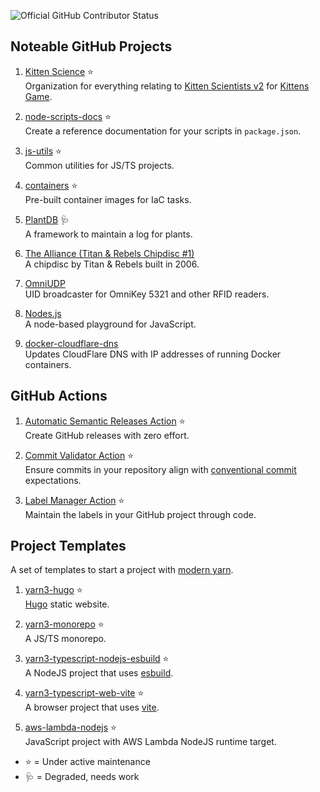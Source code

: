 ![Official GitHub Contributor Status](https://img.shields.io/badge/Official_GitHub_Contributor_Level-Chef's_Kiss-blue?style=plastic)

## Noteable GitHub Projects

1. [Kitten Science](https://github.com/kitten-science) ⭐  
   Organization for everything relating to [Kitten Scientists v2](https://github.com/kitten-science/kitten-scientists) for [Kittens Game](https://kittensgame.com/).

1. [node-scripts-docs](https://github.com/oliversalzburg/node-scripts-docs) ⭐  
   Create a reference documentation for your scripts in `package.json`.

1. [js-utils](https://github.com/oliversalzburg/js-utils) ⭐  
   Common utilities for JS/TS projects.

1. [containers](https://github.com/oliversalzburg/containers) ⭐  
   Pre-built container images for IaC tasks.

1. [PlantDB](https://github.com/oliversalzburg/plantdb) 🩺  
   A framework to maintain a log for plants.

1. [The Alliance (Titan & Rebels Chipdisc #1)](https://github.com/oliversalzburg/TitanRebelsChipdisc1)  
   A chipdisc by Titan & Rebels built in 2006.

1. [OmniUDP](https://github.com/oliversalzburg/omniudp)  
   UID broadcaster for OmniKey 5321 and other RFID readers.

1. [Nodes.js](https://github.com/oliversalzburg/nodes-js)  
   A node-based playground for JavaScript.

1. [docker-cloudflare-dns](https://github.com/oliversalzburg/docker-cloudflare-dns)  
   Updates CloudFlare DNS with IP addresses of running Docker containers.

## GitHub Actions

1. [Automatic Semantic Releases Action](https://github.com/marketplace/actions/automatic-semantic-releases) ⭐  
   Create GitHub releases with zero effort.

1. [Commit Validator Action](https://github.com/marketplace/actions/commit-validator) ⭐  
   Ensure commits in your repository align with [conventional commit](https://www.conventionalcommits.org/en/v1.0.0/) expectations.

1. [Label Manager Action](https://github.com/marketplace/actions/label-manager) ⭐  
   Maintain the labels in your GitHub project through code.

## Project Templates

A set of templates to start a project with [modern yarn](https://yarnpkg.com/).

1. [yarn3-hugo](https://github.com/oliversalzburg/yarn3-hugo) ⭐  
   [Hugo](https://gohugo.io/) static website.

1. [yarn3-monorepo](https://github.com/oliversalzburg/yarn3-monorepo) ⭐  
   A JS/TS monorepo.

1. [yarn3-typescript-nodejs-esbuild](https://github.com/oliversalzburg/yarn3-typescript-nodejs-esbuild) ⭐  
   A NodeJS project that uses [esbuild](https://esbuild.github.io/).

1. [yarn3-typescript-web-vite](https://github.com/oliversalzburg/yarn3-typescript-web-vite) ⭐  
   A browser project that uses [vite](https://vitejs.dev/).

1. [aws-lambda-nodejs](https://github.com/oliversalzburg/aws-lambda-nodejs) ⭐  
   JavaScript project with AWS Lambda NodeJS runtime target.

-   ⭐ = Under active maintenance
-   🩺 = Degraded, needs work
